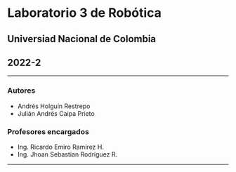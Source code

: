 # Laboratorio 3 de Robótica
## Universiad Nacional de Colombia
## 2022-2
***
### Autores
- Andrés Holguín Restrepo 
- Julián Andrés Caipa Prieto
### Profesores encargados
- Ing. Ricardo Emiro Ramírez H.
- Ing. Jhoan Sebastian Rodriguez R.
***
